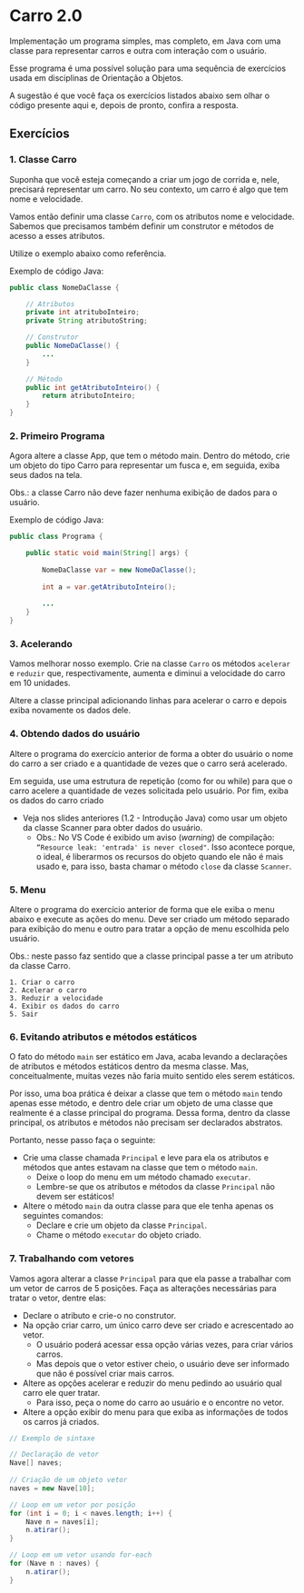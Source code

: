 # Carro 2.0

Implementação um programa simples, mas completo, em Java com uma classe para representar carros e outra com interação com o usuário.

Esse programa é uma possível solução para uma sequência de exercícios usada em disciplinas de Orientação a Objetos.

A sugestão é que você faça os exercícios listados abaixo sem olhar o código presente aqui e, depois de pronto, confira a resposta.

## Exercícios

### 1. Classe Carro

Suponha que você esteja começando a criar um jogo de corrida e, nele, precisará representar um carro.  No seu contexto, um carro é algo que tem nome e velocidade.

Vamos então definir uma classe `Carro`, com os atributos nome e velocidade. Sabemos que precisamos também definir um construtor e métodos de acesso a esses atributos.

Utilize o exemplo abaixo como referência.

Exemplo de código Java:

```java
public class NomeDaClasse {

	// Atributos
	private int atrituboInteiro;
	private String atributoString;

	// Construtor
	public NomeDaClasse() {
		...		
	}

	// Método
	public int getAtributoInteiro() {
		return atributoInteiro;
	}
}
```

### 2. Primeiro Programa

Agora altere a classe App, que tem o método main. Dentro do método, crie um objeto do tipo Carro para representar um fusca e, em seguida, exiba seus dados na tela.

Obs.: a classe Carro não deve fazer nenhuma exibição de dados para o usuário.

Exemplo de código Java:

```java
public class Programa {

	public static void main(String[] args) {
		
		NomeDaClasse var = new NomeDaClasse();
		
		int a = var.getAtributoInteiro();
	
		...
	}	
}
```

### 3. Acelerando

Vamos melhorar nosso exemplo. Crie na classe `Carro` os métodos `acelerar` e `reduzir` que, respectivamente, aumenta e diminui a velocidade do carro em 10 unidades.

Altere a classe principal adicionando linhas para acelerar o carro e depois exiba novamente os dados dele.

### 4. Obtendo dados do usuário

Altere o programa do exercício anterior de forma a obter do usuário o nome do carro a ser criado e a quantidade de vezes que o carro será acelerado.

Em seguida, use uma estrutura de repetição (como for ou while) para que o carro acelere a quantidade de vezes solicitada pelo usuário.
Por fim, exiba os dados do carro criado

- Veja nos slides anteriores (1.2 - Introdução Java) como usar um objeto da classe Scanner para obter dados do usuário. 
  - Obs.: No VS Code é exibido um aviso (_warning_) de compilação: `“Resource leak: 'entrada' is never closed"`. Isso acontece porque, o ideal, é liberarmos os recursos do objeto quando ele não é mais usado e, para isso, basta chamar o método `close` da classe `Scanner`.

### 5. Menu

Altere o programa do exercício anterior de forma que ele exiba o menu abaixo e execute as ações do menu. Deve ser criado um método separado para exibição do menu e outro para tratar a opção de menu escolhida pelo usuário.

Obs.: neste passo faz sentido que a classe principal passe a ter um atributo da classe Carro.

```
1. Criar o carro
2. Acelerar o carro
3. Reduzir a velocidade
4. Exibir os dados do carro
5. Sair
```

### 6. Evitando atributos e métodos estáticos

O fato do método `main` ser estático em Java, acaba levando a declarações de atributos e métodos estáticos dentro da mesma classe. Mas, conceitualmente, muitas vezes não faria muito sentido eles serem estáticos.

Por isso, uma boa prática é deixar a classe que tem o método `main` tendo apenas esse método, e dentro dele criar um objeto de uma classe que realmente é a classe principal do programa. Dessa forma, dentro da classe principal, os atributos e métodos não precisam ser declarados abstratos.

Portanto, nesse passo faça o seguinte:
- Crie uma classe chamada `Principal` e leve para ela os atributos e métodos que antes estavam na classe que tem o método `main`. 
  - Deixe o loop do menu em um método chamado `executar`.
  - Lembre-se que os atributos e métodos da classe `Principal` não devem ser estáticos!
- Altere o método `main` da outra classe para que ele tenha apenas os seguintes comandos:
  - Declare e crie um objeto da classe `Principal`.
  - Chame o método `executar` do objeto criado.

### 7. Trabalhando com vetores

Vamos agora alterar a classe `Principal` para que ela passe a trabalhar com um vetor de carros de 5 posições. Faça as alterações necessárias para tratar o vetor, dentre elas:
- Declare o atributo e crie-o no construtor.
- Na opção criar carro, um único carro deve ser criado e acrescentado ao vetor.
  - O usuário poderá acessar essa opção várias vezes, para criar vários carros.
  - Mas depois que o vetor estiver cheio, o usuário deve ser informado que não é possível criar mais carros.
- Altere as opções acelerar e reduzir do menu pedindo ao usuário qual carro ele quer tratar.
  - Para isso, peça o nome do carro ao usuário e o encontre no vetor.
- Altere a opção exibir do menu para que exiba as informações de todos os carros já criados.

```java
// Exemplo de sintaxe

// Declaração de vetor
Nave[] naves;
	
// Criação de um objeto vetor
naves = new Nave[10];

// Loop em um vetor por posição
for (int i = 0; i < naves.length; i++) {
	Nave n = naves[i];
	n.atirar();
}

// Loop em um vetor usando for-each
for (Nave n : naves) {
	n.atirar();
}
```
